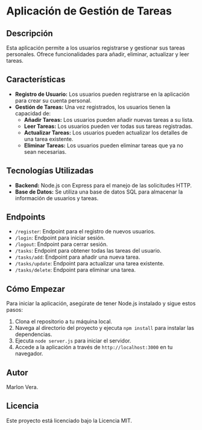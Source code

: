 # Aplicación de Gestión de Tareas

## Descripción

Esta aplicación permite a los usuarios registrarse y gestionar sus tareas personales. Ofrece funcionalidades para añadir, eliminar, actualizar y leer tareas.

## Características

- **Registro de Usuario:** Los usuarios pueden registrarse en la aplicación para crear su cuenta personal.
- **Gestión de Tareas:** Una vez registrados, los usuarios tienen la capacidad de:
  - **Añadir Tareas:** Los usuarios pueden añadir nuevas tareas a su lista.
  - **Leer Tareas:** Los usuarios pueden ver todas sus tareas registradas.
  - **Actualizar Tareas:** Los usuarios pueden actualizar los detalles de una tarea existente.
  - **Eliminar Tareas:** Los usuarios pueden eliminar tareas que ya no sean necesarias.

## Tecnologías Utilizadas

- **Backend:** Node.js con Express para el manejo de las solicitudes HTTP.
- **Base de Datos:** Se utiliza una base de datos SQL para almacenar la información de usuarios y tareas.

## Endpoints

- `/register`: Endpoint para el registro de nuevos usuarios.
- `/login`: Endpoint para iniciar sesión.
- `/logout`: Endpoint para cerrar sesión.
- `/tasks`: Endpoint para obtener todas las tareas del usuario.
- `/tasks/add`: Endpoint para añadir una nueva tarea.
- `/tasks/update`: Endpoint para actualizar una tarea existente.
- `/tasks/delete`: Endpoint para eliminar una tarea.

## Cómo Empezar

Para iniciar la aplicación, asegúrate de tener Node.js instalado y sigue estos pasos:

1. Clona el repositorio a tu máquina local.
2. Navega al directorio del proyecto y ejecuta `npm install` para instalar las dependencias.
3. Ejecuta `node server.js` para iniciar el servidor.
4. Accede a la aplicación a través de `http://localhost:3000` en tu navegador.

## Autor

Marlon Vera.

## Licencia

Este proyecto está licenciado bajo la Licencia MIT.
